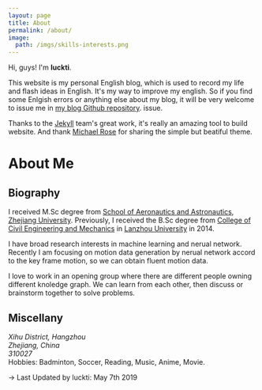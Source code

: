 ```yaml
---
layout: page
title: About
permalink: /about/
image:
  path: /imgs/skills-interests.png
---
```

Hi, guys! I'm **luckti**. 

This website is my personal English blog, which is used to record my life and flash ideas in English. It's my way to improve my english. So if you find some Enlgish errors or anything else about my blog, it will be very welcome to issue me in [my blog Github repository](https://github.com/luckti/luckti.github.io). issue.

Thanks to the [Jekyll](https://jekyllrb.com/) team's great work, it's really an amazing tool to build website. And thank [Michael Rose](https://github.com/mmistakes/so-simple-theme) for sharing the simple but beatiful theme.

# About Me
## Biography
I received M.Sc degree from <a href="http://esaa.zju.edu.cn/">School of Aeronautics and Astronautics</a>, <a href="http://www.zju.edu.cn/english/">Zhejiang University</a>. Previously, I received the B.Sc degree from <a href="http://gxyen.lzu.edu.cn/">College of Civil Engineering and Mechanics</a> in <a href="http://en.lzu.edu.cn/">Lanzhou University</a> in 2014.

I have broad research interests in machine learning and nerual network. Recently I am focusing on motion data generation by nerual network accord to the key frame motion, so we can obtain fluent motion data.

I love to work in an opening group where there are different people owning different knoledge graph. We can learn from each other, then discuss or brainstorm together to solve problems.

## Miscellany
<address> 
  Xihu District, Hangzhou <br>
  Zhejiang, China <br>
  310027
</address>
Hobbies: Badminton, Soccer, Reading, Music, Anime, Movie.

-> Last Updated by luckti: May 7th 2019
